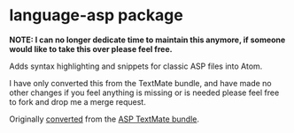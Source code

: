 # language-asp package

**NOTE: I can no longer dedicate time to maintain this anymore, if someone would like to take this over please feel free.**

Adds syntax highlighting and snippets for classic ASP files into Atom.

I have only converted this from the TextMate bundle, and have made no other changes if you feel anything is missing or is needed please feel free to fork and drop me a merge request.

Originally [converted](http://atom.io/docs/latest/converting-a-text-mate-bundle)
from the [ASP TextMate bundle](https://github.com/textmate/asp.tmbundle).

